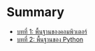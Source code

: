# Summary

- [บทที่ 1: พื้นฐานของคอมพิวเตอร์](./chapter_1.md)
- [บทที่ 2: พื้นฐานของ Python](./chapter_2.md)
